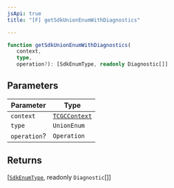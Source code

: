 ```yaml
---
jsApi: true
title: "[F] getSdkUnionEnumWithDiagnostics"

---
```

```ts
function getSdkUnionEnumWithDiagnostics(
   context, 
   type, 
   operation?): [SdkEnumType, readonly Diagnostic[]]
```

## Parameters

| Parameter | Type |
| ------ | ------ |
| `context` | [`TCGCContext`](../interfaces/TCGCContext.md) |
| `type` | `UnionEnum` |
| `operation`? | `Operation` |

## Returns

[[`SdkEnumType`](../interfaces/SdkEnumType.md), readonly `Diagnostic`[]]
